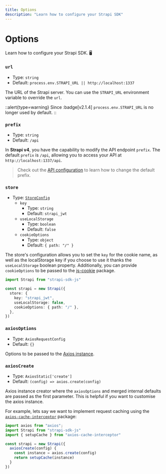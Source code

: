 ```yaml
---
title: Options
description: "Learn how to configure your Strapi SDK"
---
```


# Options

Learn how to configure your Strapi SDK. 🖥

### `url`

- Type: `string`
- Default: `process.env.STRAPI_URL || http://localhost:1337`

The URL of the Strapi server. You can use the `STRAPI_URL` environment variable to override the `url`.

::alert{type=warning}
Since :badge[v2.1.4] `process.env.STRAPI_URL` is no longer used by default.
::

### `prefix`

- Type: `string`
- Default: `/api`

In **Strapi v4**, you have the capability to modify the API endpoint `prefix`. The default `prefix` is `/api`, allowing you to access your API at `http://localhost:1337/api`.

> Check out the [API configuration](https://docs.strapi.io/dev-docs/configurations/api#api-configuration) to learn how to change the default prefix.

### `store`

- Type: [`StoreConfig`](types#storeconfig)
  - `key`
    - Type: `string`
    - Default: `strapi_jwt`
  - `useLocalStorage`
    - Type: `boolean`
    - Default: `false`
  - `cookieOptions`
    - Type: `object`
    - Default: `{ path: "/" }`

The store's configuration allows you to set the `key` for the cookie name, as well as the localStorage key if you choose to use it thanks the `useLocalStorage` boolean property. Additionally, you can provide `cookieOptions` to be passed to the [js-cookie](https://github.com/jshttp/cookie#options-1) package.

```ts
import Strapi from "strapi-sdk-js"

const strapi = new Strapi({
  store: {
    key: "strapi_jwt",
    useLocalStorage: false,
    cookieOptions: { path: "/" },
  },
})
```

### `axiosOptions`

- Type: `AxiosRequestConfig`
- Default: `{}`

Options to be passed to the [Axios instance](https://github.com/axios/axios#request-config).

### `axiosCreate`

- Type: `AxiosStatic['create']`
- Default: `(config) => axios.create(config)`

Axios instance creator where the `axiosOptions` and merged internal defaults are passed as the first parameter. This is helpful if you want to customise the axios instance. 

For example, lets say we want to implement request caching using the [`axios-cache-interceptor`](https://axios-cache-interceptor.js.org/) package:

```ts
import axios from "axios";
import Strapi from "strapi-sdk-js"
import { setupCache } from "axios-cache-interceptor"

const strapi = new Strapi({
  axiosCreate(config) {
    const instance = axios.create(config)
    return setupCache(instance)
  }
})
```
